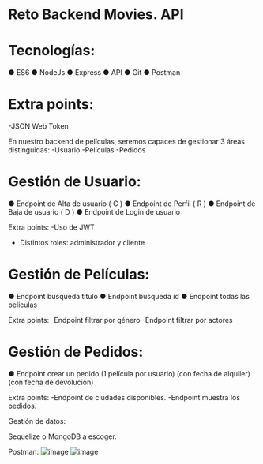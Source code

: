# Reto Backend Movies. API
# Tecnologías:
● ES6
● NodeJs
● Express
● API
● Git
● Postman

# Extra points:
-JSON Web Token

En nuestro backend de películas, seremos capaces de gestionar 3 áreas distinguidas:
-Usuario
-Películas
-Pedidos

# Gestión de Usuario:
● Endpoint de Alta de usuario ( C )
● Endpoint de Perfil ( R )
● Endpoint de Baja de usuario ( D )
● Endpoint de Login de usuario

Extra points:
-Uso de JWT
- Distintos roles: administrador y
cliente

# Gestión de Películas:
● Endpoint busqueda titulo
● Endpoint busqueda id
● Endpoint todas las peliculas

Extra points:
-Endpoint filtrar por género
-Endpoint filtrar por actores


# Gestión de Pedidos:
● Endpoint crear un pedido
(1 película por usuario)
(con fecha de alquiler)
(con fecha de devolución)

Extra points:
-Endpoint de ciudades disponibles.
-Endpoint muestra los pedidos.

Gestión de datos:

Sequelize o MongoDB a escoger.

Postman:
![image](https://user-images.githubusercontent.com/28491001/140098817-52c5a13d-686e-4815-9789-bff3de027ecd.png)
![image](https://user-images.githubusercontent.com/28491001/140098887-d6319e23-5969-4405-bd18-110d1a0de7ce.png)





